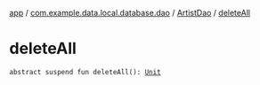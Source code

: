 [app](../../index.md) / [com.example.data.local.database.dao](../index.md) / [ArtistDao](index.md) / [deleteAll](./delete-all.md)

# deleteAll

`abstract suspend fun deleteAll(): `[`Unit`](https://kotlinlang.org/api/latest/jvm/stdlib/kotlin/-unit/index.html)